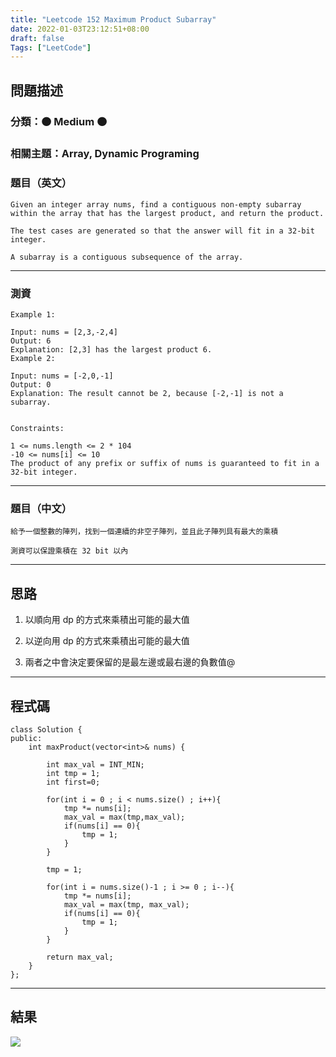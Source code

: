 ```yaml
---
title: "Leetcode 152 Maximum Product Subarray"
date: 2022-01-03T23:12:51+08:00
draft: false
Tags: ["LeetCode"]
---
```



## 問題描述

### 分類：🟠 Medium 🟠

### 相關主題：Array, Dynamic Programing

### 題目（英文）

```
Given an integer array nums, find a contiguous non-empty subarray within the array that has the largest product, and return the product.

The test cases are generated so that the answer will fit in a 32-bit integer.

A subarray is a contiguous subsequence of the array.
```

---

### 測資

```
Example 1:

Input: nums = [2,3,-2,4]
Output: 6
Explanation: [2,3] has the largest product 6.
Example 2:

Input: nums = [-2,0,-1]
Output: 0
Explanation: The result cannot be 2, because [-2,-1] is not a subarray.
 

Constraints:

1 <= nums.length <= 2 * 104
-10 <= nums[i] <= 10
The product of any prefix or suffix of nums is guaranteed to fit in a 32-bit integer.
```

---

### 題目（中文）

```
給予一個整數的陣列，找到一個連續的非空子陣列，並且此子陣列具有最大的乘積

測資可以保證乘積在 32 bit 以內
```

---

## 思路

1. 以順向用 dp 的方式來乘積出可能的最大值

2. 以逆向用 dp 的方式來乘積出可能的最大值

3. 兩者之中會決定要保留的是最左邊或最右邊的負數值@

---

## 程式碼

```
class Solution {
public:
    int maxProduct(vector<int>& nums) {
        
        int max_val = INT_MIN;
        int tmp = 1;
        int first=0;
        
        for(int i = 0 ; i < nums.size() ; i++){
            tmp *= nums[i];
            max_val = max(tmp,max_val);
            if(nums[i] == 0){
                tmp = 1;
            }
        }
        
        tmp = 1;
        
        for(int i = nums.size()-1 ; i >= 0 ; i--){
            tmp *= nums[i];
            max_val = max(tmp, max_val);
            if(nums[i] == 0){
                tmp = 1;
            }
        }
        
        return max_val;
    }
};
```

---

## 結果

![](https://i.imgur.com/d3QSgNE.png)